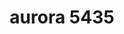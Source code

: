 ---
title: "aurora 5435"
description: "It is easy to clean quartz surfaces and they are designed to improve your life quality. It is always hygienic due to its stain-resistant structure and it requires very little maintenance. It does not need any protective chemical or polish because it protects its natural shiny look for a long time."
featuredImage: ../../assets/images/surfaces/aurora.jpg
---